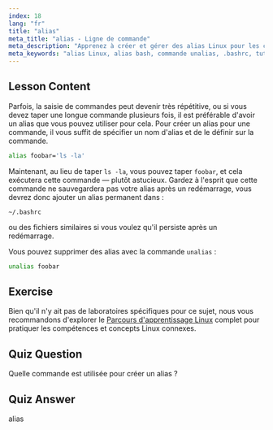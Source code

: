 ```yaml
---
index: 18
lang: "fr"
title: "alias"
meta_title: "alias - Ligne de commande"
meta_description: "Apprenez à créer et gérer des alias Linux pour les commandes courantes. Découvrez la configuration d'alias temporaires et permanents dans .bashrc. Améliorez votre efficacité en ligne de commande !"
meta_keywords: "alias Linux, alias bash, commande unalias, .bashrc, tutoriel Linux, ligne de commande, Linux pour débutants, guide Linux"
---
```


## Lesson Content

Parfois, la saisie de commandes peut devenir très répétitive, ou si vous devez taper une longue commande plusieurs fois, il est préférable d'avoir un alias que vous pouvez utiliser pour cela. Pour créer un alias pour une commande, il vous suffit de spécifier un nom d'alias et de le définir sur la commande.

```bash
alias foobar='ls -la'
```

Maintenant, au lieu de taper `ls -la`, vous pouvez taper `foobar`, et cela exécutera cette commande — plutôt astucieux. Gardez à l'esprit que cette commande ne sauvegardera pas votre alias après un redémarrage, vous devrez donc ajouter un alias permanent dans :

```plaintext
~/.bashrc
```

ou des fichiers similaires si vous voulez qu'il persiste après un redémarrage.

Vous pouvez supprimer des alias avec la commande `unalias` :

```bash
unalias foobar
```

## Exercise

Bien qu'il n'y ait pas de laboratoires spécifiques pour ce sujet, nous vous recommandons d'explorer le [Parcours d'apprentissage Linux](https://labex.io/fr/learn/linux) complet pour pratiquer les compétences et concepts Linux connexes.

## Quiz Question

Quelle commande est utilisée pour créer un alias ?

## Quiz Answer

alias
